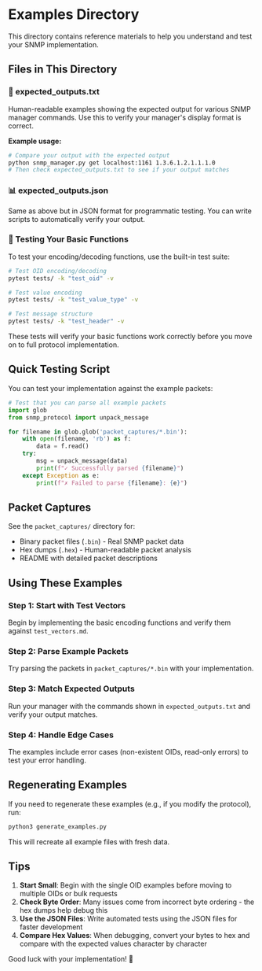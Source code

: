 # Examples Directory

This directory contains reference materials to help you understand and test your SNMP implementation.

## Files in This Directory

### 📝 expected_outputs.txt
Human-readable examples showing the expected output for various SNMP manager commands. Use this to verify your manager's display format is correct.

**Example usage:**
```bash
# Compare your output with the expected output
python snmp_manager.py get localhost:1161 1.3.6.1.2.1.1.1.0
# Then check expected_outputs.txt to see if your output matches
```

### 📊 expected_outputs.json
Same as above but in JSON format for programmatic testing. You can write scripts to automatically verify your output.

### 🧪 Testing Your Basic Functions
To test your encoding/decoding functions, use the built-in test suite:

```bash
# Test OID encoding/decoding
pytest tests/ -k "test_oid" -v

# Test value encoding
pytest tests/ -k "test_value_type" -v

# Test message structure
pytest tests/ -k "test_header" -v
```

These tests will verify your basic functions work correctly before you move on to full protocol implementation.

## Quick Testing Script

You can test your implementation against the example packets:

```python
# Test that you can parse all example packets
import glob
from snmp_protocol import unpack_message

for filename in glob.glob('packet_captures/*.bin'):
    with open(filename, 'rb') as f:
        data = f.read()
    try:
        msg = unpack_message(data)
        print(f"✓ Successfully parsed {filename}")
    except Exception as e:
        print(f"✗ Failed to parse {filename}: {e}")
```

## Packet Captures

See the `packet_captures/` directory for:
- Binary packet files (`.bin`) - Real SNMP packet data
- Hex dumps (`.hex`) - Human-readable packet analysis
- README with detailed packet descriptions

## Using These Examples

### Step 1: Start with Test Vectors
Begin by implementing the basic encoding functions and verify them against `test_vectors.md`.

### Step 2: Parse Example Packets
Try parsing the packets in `packet_captures/*.bin` with your implementation.

### Step 3: Match Expected Outputs
Run your manager with the commands shown in `expected_outputs.txt` and verify your output matches.

### Step 4: Handle Edge Cases
The examples include error cases (non-existent OIDs, read-only errors) to test your error handling.

## Regenerating Examples

If you need to regenerate these examples (e.g., if you modify the protocol), run:

```bash
python3 generate_examples.py
```

This will recreate all example files with fresh data.

## Tips

1. **Start Small**: Begin with the single OID examples before moving to multiple OIDs or bulk requests
2. **Check Byte Order**: Many issues come from incorrect byte ordering - the hex dumps help debug this
3. **Use the JSON Files**: Write automated tests using the JSON files for faster development
4. **Compare Hex Values**: When debugging, convert your bytes to hex and compare with the expected values character by character

Good luck with your implementation! 🚀